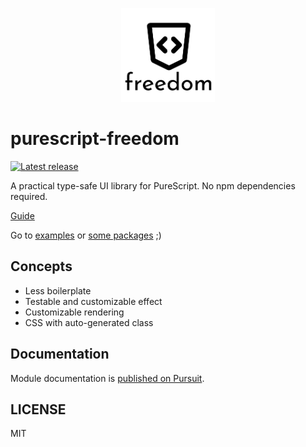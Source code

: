 <p align="center">
  <img src="logo.png?raw=true" alt="freedom" width="150" />
</p>

# purescript-freedom

[![Latest release](http://img.shields.io/github/release/purescript-freedom/purescript-freedom.svg)](https://github.com/purescript-freedom/purescript-freedom/releases)

A practical type-safe UI library for PureScript. No npm dependencies required.

[Guide](https://github.com/purescript-freedom/purescript-freedom/tree/master/docs)

Go to [examples](https://github.com/purescript-freedom/purescript-freedom/tree/master/examples) or [some packages](https://github.com/purescript-freedom) ;)

## Concepts
- Less boilerplate
- Testable and customizable effect
- Customizable rendering
- CSS with auto-generated class

## Documentation

Module documentation is [published on Pursuit](http://pursuit.purescript.org/packages/purescript-freedom).

## LICENSE

MIT
